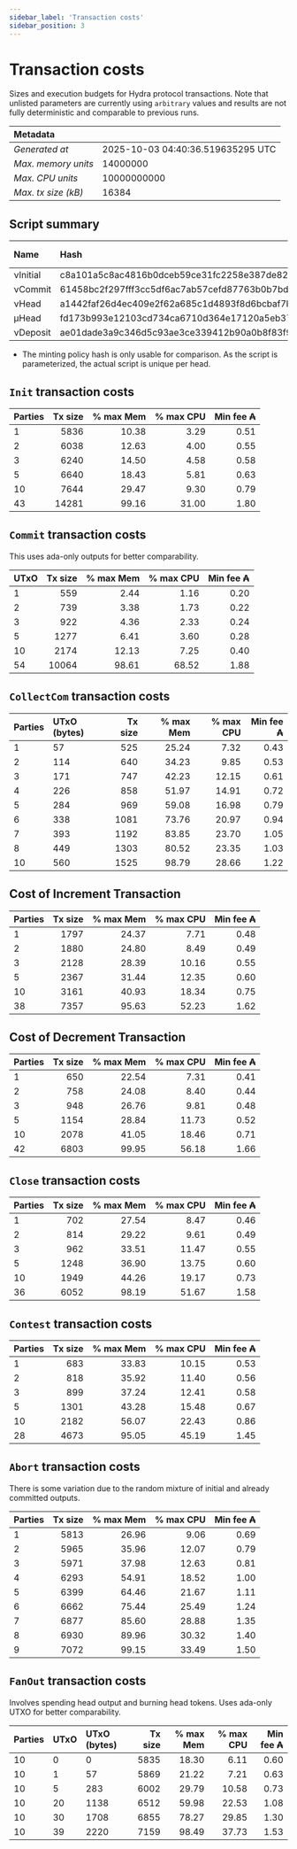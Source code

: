 ```yaml
--- 
sidebar_label: 'Transaction costs' 
sidebar_position: 3 
--- 
```


# Transaction costs 

Sizes and execution budgets for Hydra protocol transactions. Note that unlisted parameters are currently using `arbitrary` values and results are not fully deterministic and comparable to previous runs.

| Metadata | |
| :--- | :--- |
| _Generated at_ | 2025-10-03 04:40:36.519635295 UTC |
| _Max. memory units_ | 14000000 |
| _Max. CPU units_ | 10000000000 |
| _Max. tx size (kB)_ | 16384 |

## Script summary

| Name   | Hash | Size (Bytes) 
| :----- | :--- | -----------: 
| νInitial | c8a101a5c8ac4816b0dceb59ce31fc2258e387de828f02961d2f2045 | 2652 | 
| νCommit | 61458bc2f297fff3cc5df6ac7ab57cefd87763b0b7bd722146a1035c | 685 | 
| νHead | a1442faf26d4ec409e2f62a685c1d4893f8d6bcbaf7bcb59d6fa1340 | 14599 | 
| μHead | fd173b993e12103cd734ca6710d364e17120a5eb37a224c64ab2b188* | 5284 | 
| νDeposit | ae01dade3a9c346d5c93ae3ce339412b90a0b8f83f94ec6baa24e30c | 1102 | 

* The minting policy hash is only usable for comparison. As the script is parameterized, the actual script is unique per head.

## `Init` transaction costs

| Parties | Tx size | % max Mem | % max CPU | Min fee ₳ |
| :------ | ------: | --------: | --------: | --------: |
| 1| 5836 | 10.38 | 3.29 | 0.51 |
| 2| 6038 | 12.63 | 4.00 | 0.55 |
| 3| 6240 | 14.50 | 4.58 | 0.58 |
| 5| 6640 | 18.43 | 5.81 | 0.63 |
| 10| 7644 | 29.47 | 9.30 | 0.79 |
| 43| 14281 | 99.16 | 31.00 | 1.80 |


## `Commit` transaction costs
 This uses ada-only outputs for better comparability.

| UTxO | Tx size | % max Mem | % max CPU | Min fee ₳ |
| :--- | ------: | --------: | --------: | --------: |
| 1| 559 | 2.44 | 1.16 | 0.20 |
| 2| 739 | 3.38 | 1.73 | 0.22 |
| 3| 922 | 4.36 | 2.33 | 0.24 |
| 5| 1277 | 6.41 | 3.60 | 0.28 |
| 10| 2174 | 12.13 | 7.25 | 0.40 |
| 54| 10064 | 98.61 | 68.52 | 1.88 |


## `CollectCom` transaction costs

| Parties | UTxO (bytes) |Tx size | % max Mem | % max CPU | Min fee ₳ |
| :------ | :----------- |------: | --------: | --------: | --------: |
| 1 | 57 | 525 | 25.24 | 7.32 | 0.43 |
| 2 | 114 | 640 | 34.23 | 9.85 | 0.53 |
| 3 | 171 | 747 | 42.23 | 12.15 | 0.61 |
| 4 | 226 | 858 | 51.97 | 14.91 | 0.72 |
| 5 | 284 | 969 | 59.08 | 16.98 | 0.79 |
| 6 | 338 | 1081 | 73.76 | 20.97 | 0.94 |
| 7 | 393 | 1192 | 83.85 | 23.70 | 1.05 |
| 8 | 449 | 1303 | 80.52 | 23.35 | 1.03 |
| 10 | 560 | 1525 | 98.79 | 28.66 | 1.22 |


## Cost of Increment Transaction

| Parties | Tx size | % max Mem | % max CPU | Min fee ₳ |
| :------ | ------: | --------: | --------: | --------: |
| 1| 1797 | 24.37 | 7.71 | 0.48 |
| 2| 1880 | 24.80 | 8.49 | 0.49 |
| 3| 2128 | 28.39 | 10.16 | 0.55 |
| 5| 2367 | 31.44 | 12.35 | 0.60 |
| 10| 3161 | 40.93 | 18.34 | 0.75 |
| 38| 7357 | 95.63 | 52.23 | 1.62 |


## Cost of Decrement Transaction

| Parties | Tx size | % max Mem | % max CPU | Min fee ₳ |
| :------ | ------: | --------: | --------: | --------: |
| 1| 650 | 22.54 | 7.31 | 0.41 |
| 2| 758 | 24.08 | 8.40 | 0.44 |
| 3| 948 | 26.76 | 9.81 | 0.48 |
| 5| 1154 | 28.84 | 11.73 | 0.52 |
| 10| 2078 | 41.05 | 18.46 | 0.71 |
| 42| 6803 | 99.95 | 56.18 | 1.66 |


## `Close` transaction costs

| Parties | Tx size | % max Mem | % max CPU | Min fee ₳ |
| :------ | ------: | --------: | --------: | --------: |
| 1| 702 | 27.54 | 8.47 | 0.46 |
| 2| 814 | 29.22 | 9.61 | 0.49 |
| 3| 962 | 33.51 | 11.47 | 0.55 |
| 5| 1248 | 36.90 | 13.75 | 0.60 |
| 10| 1949 | 44.26 | 19.17 | 0.73 |
| 36| 6052 | 98.19 | 51.67 | 1.58 |


## `Contest` transaction costs

| Parties | Tx size | % max Mem | % max CPU | Min fee ₳ |
| :------ | ------: | --------: | --------: | --------: |
| 1| 683 | 33.83 | 10.15 | 0.53 |
| 2| 818 | 35.92 | 11.40 | 0.56 |
| 3| 899 | 37.24 | 12.41 | 0.58 |
| 5| 1301 | 43.28 | 15.48 | 0.67 |
| 10| 2182 | 56.07 | 22.43 | 0.86 |
| 28| 4673 | 95.05 | 45.19 | 1.45 |


## `Abort` transaction costs
There is some variation due to the random mixture of initial and already committed outputs.

| Parties | Tx size | % max Mem | % max CPU | Min fee ₳ |
| :------ | ------: | --------: | --------: | --------: |
| 1| 5813 | 26.96 | 9.06 | 0.69 |
| 2| 5965 | 35.96 | 12.07 | 0.79 |
| 3| 5971 | 37.98 | 12.63 | 0.81 |
| 4| 6293 | 54.91 | 18.52 | 1.00 |
| 5| 6399 | 64.46 | 21.67 | 1.11 |
| 6| 6662 | 75.44 | 25.49 | 1.24 |
| 7| 6877 | 85.60 | 28.88 | 1.35 |
| 8| 6930 | 89.96 | 30.32 | 1.40 |
| 9| 7072 | 99.15 | 33.49 | 1.50 |


## `FanOut` transaction costs
Involves spending head output and burning head tokens. Uses ada-only UTXO for better comparability.

| Parties | UTxO  | UTxO (bytes) | Tx size | % max Mem | % max CPU | Min fee ₳ |
| :------ | :---- | :----------- | ------: | --------: | --------: | --------: |
| 10 | 0 | 0 | 5835 | 18.30 | 6.11 | 0.60 |
| 10 | 1 | 57 | 5869 | 21.22 | 7.21 | 0.63 |
| 10 | 5 | 283 | 6002 | 29.79 | 10.58 | 0.73 |
| 10 | 20 | 1138 | 6512 | 59.98 | 22.53 | 1.08 |
| 10 | 30 | 1708 | 6855 | 78.27 | 29.85 | 1.30 |
| 10 | 39 | 2220 | 7159 | 98.49 | 37.73 | 1.53 |

